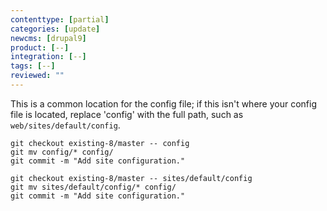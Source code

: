 ```yaml
---
contenttype: [partial]
categories: [update]
newcms: [drupal9]
product: [--]
integration: [--]
tags: [--]
reviewed: ""
---
```


<TabList>

<Tab title="With Nested Docroot" id="code-docroot" active={true}>

This is a common location for the config file; if this isn't where your config file is located, replace 'config' with the full path, such as `web/sites/default/config`.

```bash{promptUser:user}
git checkout existing-8/master -- config
git mv config/* config/
git commit -m "Add site configuration."
```

</Tab>

<Tab title="Without Nested Docroot" id="code-nodocroot">

```bash{promptUser:user}
git checkout existing-8/master -- sites/default/config
git mv sites/default/config/* config/
git commit -m "Add site configuration."
```

</Tab>

</TabList>
